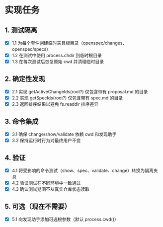 # 实现任务

## 1. 测试隔离
- [x] 1.1 为每个套件创建临时夹具根目录（openspec/changes、openspec/specs）
- [x] 1.2 在测试中使用 process.chdir 到临时根目录
- [x] 1.3 在每次测试后恢复原始 cwd 并清理临时目录

## 2. 确定性发现
- [x] 2.1 实现 getActiveChangeIds(root?) 仅包含带有 proposal.md 的目录
- [x] 2.2 实现 getSpecIds(root?) 仅包含带有 spec.md 的目录
- [x] 2.3 返回排序结果以避免 fs.readdir 排序差异

## 3. 命令集成
- [x] 3.1 确保 change/show/validate 依赖 cwd 和发现助手
- [x] 3.2 保持运行时行为对最终用户不变

## 4. 验证
- [x] 4.1 将受影响的命令测试（show、spec、validate、change）转换为隔离夹具
- [x] 4.2 验证测试在不同环境中一致通过
- [x] 4.3 确认测试期间不从真实仓库状态读取

## 5. 可选（现在不需要）
- [x] 5.1 向发现助手添加可选根参数（默认 process.cwd()）